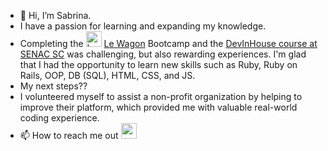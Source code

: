 <body>
    <section class='about_me'>
        <ul>
            <li>🤗 Hi, I’m Sabrina.</li>
            <li> I have a passion for learning and expanding my knowledge.</li>
            <li> Completing the <img src="https://emoji.slack-edge.com/T02NE0241/wagon-logo/8174979b99be030e.png" height='25rem' alt="Le Wagon Logo"> <a href='https://lewagon.com'>Le Wagon</a> Bootcamp and the <a href='https://devinhouse.tech/'>DevInHouse course at SENAC SC</a> was challenging, but also rewarding experiences. I'm glad that I had the opportunity to learn new skills such as Ruby, Ruby on Rails, OOP, DB (SQL), HTML, CSS, and JS. </li>
            <li>My next steps??</li>
            <li>I volunteered myself to assist a non-profit organization by helping to improve their platform, which provided me with valuable real-world coding experience.</li>
            <li>📫 How to reach me out   <a href='https://www.linkedin.com/in/sabrinamaral/'><img src="https://cdn.jsdelivr.net/gh/devicons/devicon/icons/linkedin/linkedin-original.svg" height='25rem'/></a>
        </ul>
    </section>  
   
</body>
<!---
 sabrinamaral/sabrinamaral is a ✨ special ✨ repository because its `README.md` (this file) appears on your GitHub profile.
You can click the Preview link to take a look at your changes.
--->
